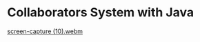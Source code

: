 # Collaborators System with Java

[screen-capture (10).webm](https://user-images.githubusercontent.com/127841235/227736440-2434a593-d2b9-4e8f-992b-9b98882ebfbb.webm)

